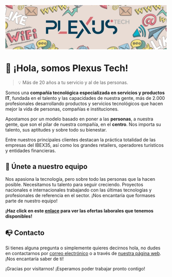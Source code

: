 ![Plexus Tech](/profile/assets/banner.jpg)

# 👋 ¡Hola, somos Plexus Tech!

> 💡 Más de 20 años a tu servicio y al de las personas.

Somos una **compañía tecnológica especializada en servicios y productos IT**, fundada en el talento y las capacidades de nuestra gente, más de 2.000 profesionales desarrollando productos y servicios tecnológicos que hacen mejor la vida de personas, compañías e instituciones.

Apostamos por un modelo basado en poner a las **personas**, a nuestra gente, que son el pilar de nuestra compañía, en el **centro**. Nos importa su talento, sus aptitudes y sobre todo su bienestar.

Entre nuestros principales clientes destacan la práctica totalidad de las empresas del IBEX35, así como los grandes retailers, operadores turísticos y entidades financieras.

## 🫵 Únete a nuestro equipo

Nos apasiona la tecnología, pero sobre todo las personas que la hacen posible. Necesitamos tu talento para seguir creciendo. Proyectos nacionales e internacionales trabajando con las últimas tecnologías y profesionales de referencia en el sector. ¡Nos encantaría que formases parte de nuestro equipo!

**¡Haz click en este [enlace](https://www.linkedin.com/company/plexus-tech/jobs/) para ver las ofertas laborales que tenemos disponibles!**

## 📭 Contacto

Si tienes alguna pregunta o simplemente quieres decirnos hola, no dudes en contactarnos por [correo electrónico](mailto:info@plexus.es) o a través de [nuestra página web](https://www.plexus.es/). ¡Nos encantaría saber de ti!

¡Gracias por visitarnos! ¡Esperamos poder trabajar pronto contigo!
